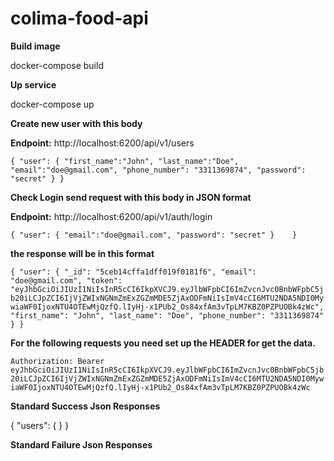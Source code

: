 # colima-food-api

**Build image**

docker-compose build

**Up service**

docker-compose up

**Create new user with this body**

**Endpoint:** http://localhost:6200/api/v1/users

`{
 	"user": {
        "first_name":"John",
        "last_name":"Doe",
        "email":"doe@gmail.com",
        "phone_number": "3311369874",
        "password": "secret"
 	}
 }`
 

**Check Login send request with this body in JSON format**

**Endpoint:** http://localhost:6200/api/v1/auth/login

`{
	"user": {
	"email":"doe@gmail.com",
	"password": "secret"
	}	
}`

**the response will be in this format**

`{
  "user": {
    "_id": "5ceb14cffa1dff019f0181f6",
    "email": "doe@gmail.com",
    "token": "eyJhbGciOiJIUzI1NiIsInR5cCI6IkpXVCJ9.eyJlbWFpbCI6ImZvcnJvc0BnbWFpbC5jb20iLCJpZCI6IjVjZWIxNGNmZmExZGZmMDE5ZjAxODFmNiIsImV4cCI6MTU2NDA5NDI0MywiaWF0IjoxNTU4OTEwMjQzfQ.lIyHj-x1PUb2_Os84xfAm3vTpLM7KBZ0PZPUOBk4zWc",
    "first_name": "John",
    "last_name": "Doe",
    "phone_number": "3311369874"
  }
}`

**For the following requests you need set up the HEADER for get the data.**

`Authorization: Bearer eyJhbGciOiJIUzI1NiIsInR5cCI6IkpXVCJ9.eyJlbWFpbCI6ImZvcnJvc0BnbWFpbC5jb20iLCJpZCI6IjVjZWIxNGNmZmExZGZmMDE5ZjAxODFmNiIsImV4cCI6MTU2NDA5NDI0MywiaWF0IjoxNTU4OTEwMjQzfQ.lIyHj-x1PUb2_Os84xfAm3vTpLM7KBZ0PZPUOBk4zWc`

**Standard Success Json Responses**

{
    "users": {
    }
}

**Standard Failure Json Responses**
